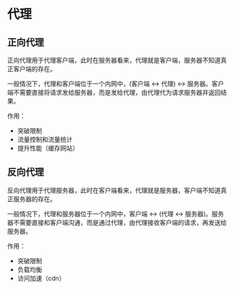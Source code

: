 # 代理

## 正向代理

正向代理用于代理客户端，此时在服务器看来，代理就是客户端，服务器不知道真正客户端的存在。

一般情况下，代理和客户端位于一个内网中，(客户端 <-> 代理) <-> 服务器。客户端不需要直接将请求发给服务器，而是发给代理，由代理代为请求服务器并返回结果。

作用：

- 突破限制
- 流量控制和流量统计
- 提升性能（缓存网站）
 
## 反向代理

反向代理用于代理服务器，此时在客户端看来，代理就是服务器，客户端不知道真正服务器的存在。

一般情况下，代理和服务器位于一个内网中，客户端 <-> (代理 <-> 服务器)。服务器不需要直接和客户端沟通，而是通过代理，由代理接收客户端的请求，再发送给服务器。

作用：
- 突破限制
- 负载均衡
- 访问加速（cdn）
